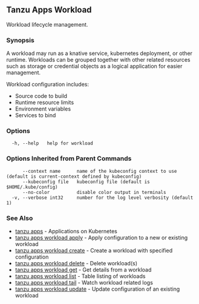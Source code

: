## Tanzu Apps Workload

Workload lifecycle management.

### Synopsis

A workload may run as a knative service, kubernetes deployment, or other runtime. Workloads can be grouped together with other related resources such as storage or credential objects as a logical application for easier management.

Workload configuration includes:

- Source code to build
- Runtime resource limits
- Environment variables
- Services to bind

### Options

```
  -h, --help   help for workload
```

### Options Inherited from Parent Commands

```
      --context name      name of the kubeconfig context to use (default is current-context defined by kubeconfig)
      --kubeconfig file   kubeconfig file (default is $HOME/.kube/config)
      --no-color          disable color output in terminals
  -v, --verbose int32     number for the log level verbosity (default 1)
```

### See Also

* [tanzu apps](tanzu_apps.md)	 - Applications on Kubernetes
* [tanzu apps workload apply](tanzu_apps_workload_apply.md)	 - Apply configuration to a new or existing workload
* [tanzu apps workload create](tanzu_apps_workload_create.md)	 - Create a workload with specified configuration
* [tanzu apps workload delete](tanzu_apps_workload_delete.md)	 - Delete workload(s)
* [tanzu apps workload get](tanzu_apps_workload_get.md)	 - Get details from a workload
* [tanzu apps workload list](tanzu_apps_workload_list.md)	 - Table listing of workloads
* [tanzu apps workload tail](tanzu_apps_workload_tail.md)	 - Watch workload related logs
* [tanzu apps workload update](tanzu_apps_workload_update.md)	 - Update configuration of an existing workload

